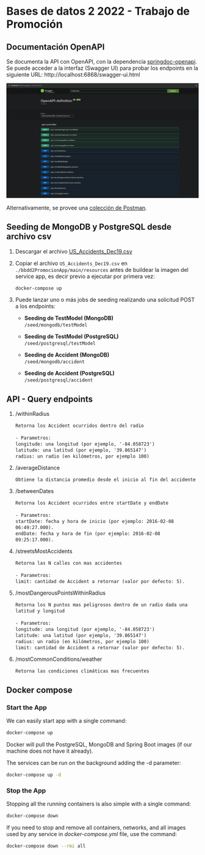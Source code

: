 # Bases de datos 2 2022 - Trabajo de Promoción

## Documentación OpenAPI
Se documenta la API con OpenAPI, con la dependencia [springdoc-openapi](https://github.com/springdoc/springdoc-openapi).  
Se puede acceder a la interfaz (Swagger UI) para probar los endpoints en la siguiente URL: http://localhost:6868/swagger-ui.html

![Swagger UI](openapi-swagger.png)


Alternativamente, se provee una [colección de Postman](bd2-promocion.postman_collection.json).

## Seeding de MongoDB y PostgreSQL desde archivo csv

1. Descargar el archivo [US_Accidents_Dec19.csv](https://www.dropbox.com/sh/g4fo1woljc6j2kw/AACFN-puWJEGv6OxVuNphWGQa/199387_896000_compressed_US_Accidents_Dec19.csv.zip?file_subpath=%2FUS_Accidents_Dec19.csv)  
2. Copiar el archivo `US_Accidents_Dec19.csv` en `./bbdd2PromocionApp/main/resources` antes de buildear la imagen del service app, es decir previo a ejecutar por primera vez:

    ```bash
    docker-compose up
    ```

3. Puede lanzar uno o más jobs de seeding realizando una solicitud POST a los endpoints:

   - **Seeding de TestModel (MongoDB)**  
   `/seed/mongodb/testModel`

   - **Seeding de TestModel (PostgreSQL)**  
     `/seed/postgresql/testModel`

   - **Seeding de Accident (MongoDB)**  
     `/seed/mongodb/accident`

   - **Seeding de Accident (PostgreSQL)**  
     `/seed/postgresql/accident`

## API - Query endpoints

1. /withinRadius 
   
    ```
    Retorna los Accident ocurridos dentro del radio 
    
    - Parametros:
    longitude: una longitud (por ejemplo, '-84.058723')  
    latitude: una latitud (por ejemplo, '39.865147')  
    radius: un radio (en kilómetros, por ejemplo 100)  
    ```

2. /averageDistance

    ```
    Obtiene la distancia promedio desde el inicio al fin del accidente
    ```
   
3. /betweenDates

    ```
    Retorna los Accident ocurridos entre startDate y endDate  
   
    - Parametros:
    startDate: fecha y hora de inicio (por ejemplo: 2016-02-08 06:49:27.000).
    endDate: fecha y hora de fin (por ejemplo: 2016-02-08 09:25:17.000).
    ```
   
4. /streetsMostAccidents
    ```
    Retorna las N calles con mas accidentes  
   
    - Parametros:
    limit: cantidad de Accident a retornar (valor por defecto: 5).
    ```

5. /mostDangerousPointsWithinRadius
    ```
    Retorna los N puntos mas peligrosos dentro de un radio dada una latitud y longitud
   
    - Parametros:
    longitude: una longitud (por ejemplo, '-84.058723')  
    latitude: una latitud (por ejemplo, '39.865147')  
    radius: un radio (en kilómetros, por ejemplo 100)  
    limit: cantidad de Accident a retornar (valor por defecto: 5).
    ```

6. /mostCommonConditions/weather
    ```
    Retorna las condiciones climáticas mas frecuentes
    ```

## Docker compose
### Start the App
We can easily start app with a single command:
```bash
docker-compose up
```

Docker will pull the PostgreSQL, MongoDB and Spring Boot images (if our machine does not have it already).

The services can be run on the background adding the -d parameter:
```bash
docker-compose up -d
```

### Stop the App
Stopping all the running containers is also simple with a single command:
```bash
docker-compose down
```

If you need to stop and remove all containers, networks, and all images used by any service in <em>docker-compose.yml</em> file, use the command:
```bash
docker-compose down --rmi all
```
